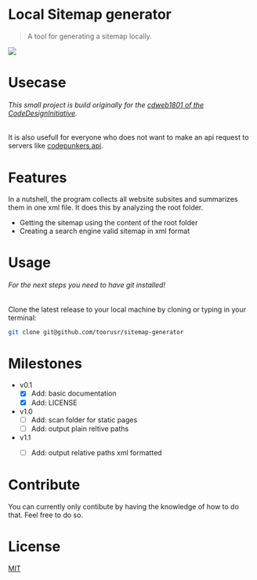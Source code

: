# Local Sitemap generator
> A tool for generating a sitemap locally.

![](https://img.shields.io/badge/status-work_in_progress-red.svg)
# Usecase
###### This small project is build originally for the [cdweb1801 of the CodeDesignInitiative](https://github.com/CodeDesignInitiative/cdweb1801).
It is also usefull for everyone who does not want to make an api request to servers like [codepunkers api](https://codepunker.com/tools/sitemap-generator).

# Features
In a nutshell, the program collects all website subsites and summarizes them in one xml file.
It does this by analyzing the root folder.

- Getting the sitemap using the content of the root folder
- Creating a search engine valid sitemap in xml format

# Usage
###### For the next steps you need to have git installed!
Clone the latest release to your local machine by cloning or typing in your terminal:
```bash
git clone git@github.com/toorusr/sitemap-generator
```

# Milestones
- v0.1
    - [x] Add: basic documentation
    - [x] Add: LICENSE

- v1.0
    - [ ] Add: scan folder for static pages
    - [ ] Add: output plain reltive paths

- v1.1
    - [ ] Add: output relative paths xml formatted


# Contribute
You can currently only contibute by having the knowledge of how to do that.
Feel free to do so.

# License
[MIT](https://github.com/toorusr/sitemap-generator/tree/master/LICENSE)
